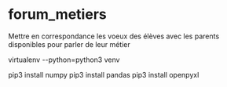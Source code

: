 # forum_metiers
Mettre en correspondance les voeux des élèves avec les parents disponibles pour parler de leur métier


virtualenv --python=python3 venv

pip3 install numpy
pip3 install pandas
pip3 install openpyxl
